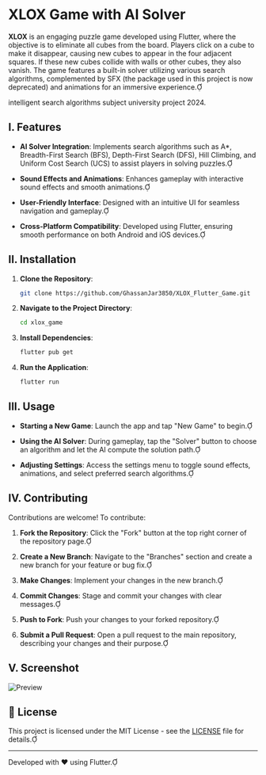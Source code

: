 # XLOX Game with AI Solver

**XLOX** is an engaging puzzle game developed using Flutter, where the objective is to eliminate all cubes from the board. Players click on a cube to make it disappear, causing new cubes to appear in the four adjacent squares. If these new cubes collide with walls or other cubes, they also vanish. The game features a built-in solver utilizing various search algorithms, complemented by SFX (the package used in this project is now deprecated) and animations for an immersive experience.

intelligent search algorithms subject university project 2024.

## I. Features

- **AI Solver Integration**: Implements search algorithms such as A*, Breadth-First Search (BFS), Depth-First Search (DFS), Hill Climbing, and Uniform Cost Search (UCS) to assist players in solving puzzles.

- **Sound Effects and Animations**: Enhances gameplay with interactive sound effects and smooth animations.

- **User-Friendly Interface**: Designed with an intuitive UI for seamless navigation and gameplay.

- **Cross-Platform Compatibility**: Developed using Flutter, ensuring smooth performance on both Android and iOS devices.

## II. Installation

1. **Clone the Repository**:

   ```bash
   git clone https://github.com/GhassanJar3850/XLOX_Flutter_Game.git
   ```
   

2. **Navigate to the Project Directory**:

   ```bash
   cd xlox_game
   ```
   

3. **Install Dependencies**:

   ```bash
   flutter pub get
   ```
   

4. **Run the Application**:

   ```bash
   flutter run
   ```
   

## III. Usage

- **Starting a New Game**: Launch the app and tap "New Game" to begin.

- **Using the AI Solver**: During gameplay, tap the "Solver" button to choose an algorithm and let the AI compute the solution path.

- **Adjusting Settings**: Access the settings menu to toggle sound effects, animations, and select preferred search algorithms.

## IV. Contributing

Contributions are welcome! To contribute:

1. **Fork the Repository**: Click the "Fork" button at the top right corner of the repository page.

2. **Create a New Branch**: Navigate to the "Branches" section and create a new branch for your feature or bug fix.

3. **Make Changes**: Implement your changes in the new branch.

4. **Commit Changes**: Stage and commit your changes with clear messages.

5. **Push to Fork**: Push your changes to your forked repository.

6. **Submit a Pull Request**: Open a pull request to the main repository, describing your changes and their purpose.

## V. Screenshot

![Preview](screenshots/preview.gif)

## 📜 License

This project is licensed under the MIT License - see the [LICENSE](LICENSE) file for details.

---

Developed with ❤️ using Flutter. 